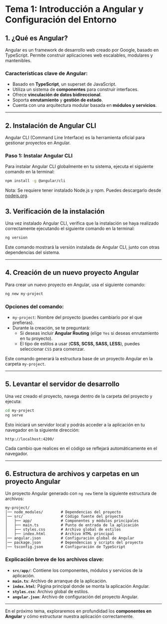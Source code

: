# **Tema 1: Introducción a Angular y Configuración del Entorno**

## **1. ¿Qué es Angular?**
Angular es un framework de desarrollo web creado por Google, basado en TypeScript. Permite construir aplicaciones web escalables, modulares y mantenibles.

### **Características clave de Angular:**
- Basado en **TypeScript**, un superset de JavaScript.
- Utiliza un sistema de **componentes** para construir interfaces.
- Ofrece **vinculación de datos bidireccional**.
- Soporta **enrutamiento** y **gestión de estado**.
- Cuenta con una arquitectura modular basada en **módulos y servicios**.

---

## **2. Instalación de Angular CLI**
Angular CLI (Command Line Interface) es la herramienta oficial para gestionar proyectos en Angular.

### **Paso 1: Instalar Angular CLI**
Para instalar Angular CLI globalmente en tu sistema, ejecuta el siguiente comando en la terminal:

```sh
npm install -g @angular/cli
```

Nota: Se requiere tener instalado Node.js y npm. Puedes descargarlo desde [nodejs.org](https://nodejs.org/).

## **3. Verificación de la instalación**
Una vez instalado Angular CLI, verifica que la instalación se haya realizado correctamente ejecutando el siguiente comando en la terminal:

```sh
ng version
```

Este comando mostrará la versión instalada de Angular CLI, junto con otras dependencias del sistema.

---

## **4. Creación de un nuevo proyecto Angular**
Para crear un nuevo proyecto en Angular, usa el siguiente comando:

```sh
ng new my-project
```

### **Opciones del comando:**
- `my-project`: Nombre del proyecto (puedes cambiarlo por el que prefieras).
- Durante la creación, se te preguntará:
  - Si deseas incluir **Angular Routing** (elige `Yes` si deseas enrutamiento en tu proyecto).
  - El tipo de estilos a usar (**CSS, SCSS, SASS, LESS**), puedes seleccionar `CSS` para comenzar.

Este comando generará la estructura base de un proyecto Angular en la carpeta `my-project`.

---

## **5. Levantar el servidor de desarrollo**
Una vez creado el proyecto, navega dentro de la carpeta del proyecto y ejecuta:

```sh
cd my-project
ng serve
```

Esto iniciará un servidor local y podrás acceder a la aplicación en tu navegador en la siguiente dirección:

```
http://localhost:4200/
```

Cada cambio que realices en el código se reflejará automáticamente en el navegador.

---

## **6. Estructura de archivos y carpetas en un proyecto Angular**
Un proyecto Angular generado con `ng new` tiene la siguiente estructura de archivos:

```
my-project/
│── node_modules/        # Dependencias del proyecto
│── src/                 # Código fuente del proyecto
│   ├── app/             # Componentes y módulos principales
│   ├── main.ts          # Punto de entrada de la aplicación
│   ├── styles.css       # Archivo global de estilos
│   ├── index.html       # Archivo HTML principal
│── angular.json         # Configuración global de Angular
│── package.json         # Dependencias y scripts del proyecto
│── tsconfig.json        # Configuración de TypeScript
```

### **Explicación breve de los archivos clave:**
- **`src/app/`**: Contiene los componentes, módulos y servicios de la aplicación.
- **`main.ts`**: Archivo de arranque de la aplicación.
- **`index.html`**: Página principal donde se monta la aplicación Angular.
- **`styles.css`**: Archivo global de estilos.
- **`angular.json`**: Archivo de configuración del proyecto Angular.

---


En el próximo tema, exploraremos en profundidad los **componentes en Angular** y cómo estructurar nuestra aplicación correctamente.
